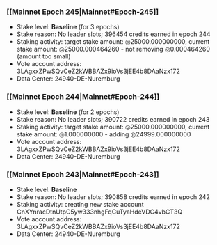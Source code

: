 ### [[Mainnet Epoch 245|Mainnet#Epoch-245]]
* Stake level: **Baseline** (for 3 epochs)
* Stake reason: No leader slots; 396454 credits earned in epoch 244
* Staking activity: target stake amount: ◎25000.000000000, current stake amount: ◎25000.000464260 - not removing ◎0.000464260 (amount too small)
* Vote account address: 3LAgxxZPwSQvCeZ2kWBBAZx9ioVs3jEE4b8DAaNzx172
* Data Center: 24940-DE-Nuremburg
### [[Mainnet Epoch 244|Mainnet#Epoch-244]]
* Stake level: **Baseline** (for 2 epochs)
* Stake reason: No leader slots; 390722 credits earned in epoch 243
* Staking activity: target stake amount: ◎25000.000000000, current stake amount: ◎1.000000000 - adding ◎24999.000000000
* Vote account address: 3LAgxxZPwSQvCeZ2kWBBAZx9ioVs3jEE4b8DAaNzx172
* Data Center: 24940-DE-Nuremburg
### [[Mainnet Epoch 243|Mainnet#Epoch-243]]
* Stake level: **Baseline**
* Stake reason: No leader slots; 390858 credits earned in epoch 242
* Staking activity: creating new stake account CnXYnracDtnUtpC5yw333nhgFqCuTyaHdeVDC4vbCT3Q
* Vote account address: 3LAgxxZPwSQvCeZ2kWBBAZx9ioVs3jEE4b8DAaNzx172
* Data Center: 24940-DE-Nuremburg